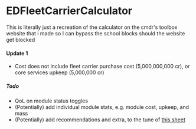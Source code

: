 # EDFleetCarrierCalculator #
This is literally just a recreation of the calculator on the cmdr's toolbox website that i made so I can bypass the school blocks should the website get blocked
#### Update 1 ####
- Cost does not include fleet carrier purchase cost (5,000,000,000 cr), or core services upkeep (5,000,000 cr)
##### Todo #####
- QoL on module status toggles
- (Potentially) add individual module stats, e.g. module cost, upkeep, and mass
- (Potentially) add recommendations and extra, to the tune of [this sheet](https://docs.google.com/spreadsheets/d/18rJ1p0ll9vW0nf1A-YHD47FT4lFm72JbiSnIWsRfVsg/edit?usp=sharing)
